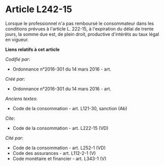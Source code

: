 # Article L242-15

Lorsque le professionnel n'a pas remboursé le consommateur dans les conditions prévues à l'article L. 222-15, à l'expiration
du délai de trente jours, la somme due est, de plein droit, productive d'intérêts au taux légal en vigueur.

**Liens relatifs à cet article**

_Codifié par_:

  - Ordonnance n°2016-301 du 14 mars 2016 - art.

_Créé par_:

  - Ordonnance n°2016-301 du 14 mars 2016 - art.

_Anciens textes_:

  - Code de la consommation - art. L121-30, sanction (Ab)

_Cite_:

  - Code de la consommation - art. L222-15 (VD)

_Cité par_:

  - Code de la consommation - art. L252-1 (VD)
  - Code des assurances - art. L112-2-1 (V)
  - Code monétaire et financier - art. L343-1 (V)
